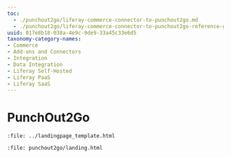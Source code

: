 ```yaml
---
toc:
  - ./punchout2go/liferay-commerce-connector-to-punchout2go.md
  - ./punchout2go/liferay-commerce-connector-to-punchout2go-reference-guide.md
uuid: 017e8b18-038a-4e9c-9de9-33a45c33e6d5
taxonomy-category-names:
- Commerce
- Add-ons and Connectors
- Integration
- Data Integration
- Liferay Self-Hosted
- Liferay PaaS
- Liferay SaaS
---
```

# PunchOut2Go

```{raw} html
:file: ../landingpage_template.html
```

```{raw} html
:file: punchout2go/landing.html
```
